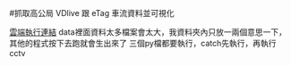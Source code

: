 #抓取高公局 VDlive 跟 eTag 車流資料並可視化

[雲端執行連結](https://drive.google.com/drive/u/0/folders/1I3rA3ZehhaQzNO7PR-am4WoMeOBse6vv)
data裡面資料太多檔案會太大，我資料夾內只放一兩個意思一下，其他的程式按下去跑就會生出來了
三個py檔都要執行，catch先執行，再執行cctv
